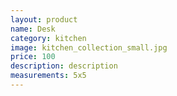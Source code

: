 ```yaml
---
layout: product
name: Desk
category: kitchen
image: kitchen_collection_small.jpg
price: 100
description: description
measurements: 5x5
---
```

